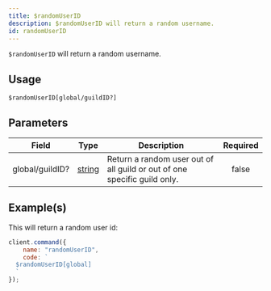 ```yaml
---
title: $randomUserID
description: $randomUserID will return a random username.
id: randomUserID
---
```


`$randomUserID` will return a random username.

## Usage

```aoi
$randomUserID[global/guildID?]
```

## Parameters

| Field           | Type                                                                                              | Description                                                              | Required |
| --------------- | ------------------------------------------------------------------------------------------------- | ------------------------------------------------------------------------ | :------: |
| global/guildID? | [string](https://developer.mozilla.org/en-US/docs/Web/JavaScript/Reference/Global_Objects/String) | Return a random user out of all guild or out of one specific guild only. |  false   |

## Example(s)

This will return a random user id:

```javascript
client.command({
    name: "randomUserID",
    code: `
  $randomUserID[global]
  `
});
```
